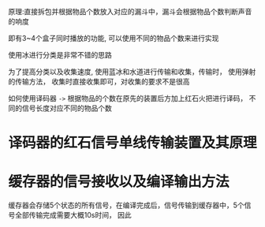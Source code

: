 原理:直接拆包并根据物品个数放入对应的漏斗中，漏斗会根据物品个数判断声音的响度

即有3~4个盒子同时播放的功能, 可以使用不同的物品个数来进行实现

使用冰进行分类是非常不错的思路

为了提高分类以及收集速度, 使用蓝冰和水道进行传输和收集，传输时， 使用弹射的传输方法， 收集时直接收集即可，对收集的要求不是很高

如何使用译码器 `->` 根据物品的个数在原先的装置后方加上红石火把进行译码， 不同的信号长度对应不同的物品个数



# 译码器的红石信号单线传输装置及其原理




# 缓存器的信号接收以及编译输出方法

缓存器会存储5个状态的所有信号，在编译完成后，信号传输到缓存器中，5个信号全部传输完成需要大概10s时间， 因此